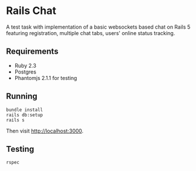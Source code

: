 # Rails Chat

A test task with implementation of a basic websockets based chat on Rails 5
featuring registration, multiple chat tabs, users' online status tracking.

## Requirements

* Ruby 2.3
* Postgres
* Phantomjs 2.1.1 for testing

## Running

```
bundle install
rails db:setup
rails s
```

Then visit [http://localhost:3000]().

## Testing

```
rspec
```
